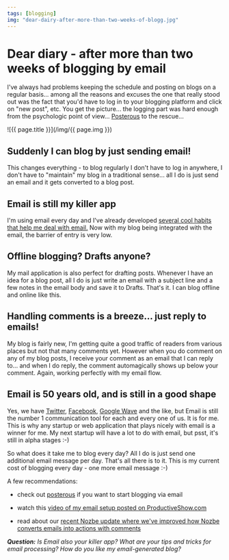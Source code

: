 ```yaml
---
tags: [blogging]
img: "dear-dairy-after-more-than-two-weeks-of-blogg.jpg"
---
```


# Dear diary - after more than two weeks of blogging by email

I've always had problems keeping the schedule and posting on blogs on a regular basis... among all the reasons and excuses the one that really stood out was the fact that you'd have to log in to your blogging platform and click on "new post", etc. You get the picture... the logging part was hard enough from the psychologic point of view... [Posterous](http://posterous.com) to the rescue...

<!--More-->

![{{ page.title }}](/img/{{ page.img }})

## Suddenly I can blog by just sending email!

This changes everything - to blog regularly I don't have to log in anywhere, I don't have to "maintain" my blog in a traditional sense... all I do is just send an email and it gets converted to a blog post.

## Email is still my killer app

I'm using email every day and I've already developed [several cool habits that help me deal with email.][p] Now with my blog being integrated with the email, the barrier of entry is very low.

## Offline blogging? Drafts anyone?

My mail application is also perfect for drafting posts. Whenever I have an idea for a blog post, all I do is just write an email with a subject line and a few notes in the email body and save it to Drafts. That's it. I can blog offline and online like this.

## Handling comments is a breeze... just reply to emails!

My blog is fairly new, I'm getting quite a good traffic of readers from various places but not that many comments yet. However when you do comment on any of my blog posts, I receive your comment as an email that I can reply to... and when I do reply, the comment automagically shows up below your comment. Again, working perfectly with my email flow.

## Email is 50 years old, and is still in a good shape

Yes, we have [Twitter](http://twitter.com/MichaelNozbe), [Facebook](http://www.facebook.com/michael.sliwinski), [Google Wave](/is-google-wave-an-email-20-service-what-about) and the like, but Email is still the number 1 communication tool for each and every one of us. It is for me. This is why any startup or web application that plays nicely with email is a winner for me. My next startup will have a lot to do with email, but psst, it's still in alpha stages :-)

So what does it take me to blog every day? All I do is just send one additional email message per day. That's all there is to it. This is my current cost of blogging every day - one more email message :-)

A few recommendations:

- check out [posterous](http://posterous.com) if you want to start blogging via email

- watch this [video of my email setup posted on ProductiveShow.com][p]

- read about our [recent Nozbe update where we've improved how Nozbe converts emails into actions with comments](http://www.nozbe.com/gtd/blog/post-42d65ee/send_actions_with_comments_from_email_straight_to_nozbe)

_**Question:** Is Email also your killer app? What are your tips and tricks for email processing? How do you like my email-generated blog?_



[p]: /my-simple-email-setup-with-imap/
[n]: https://michael.gratis/nozbe